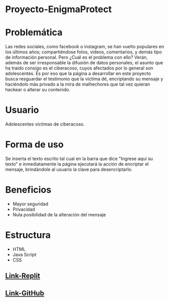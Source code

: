 # Proyecto-EnigmaProtect
# Problemática
  Las redes sociales, como facebook o instagram, se han vuelto populares en los últimos años; compartiéndose fotos, videos, comentarios, y demás tipo de información personal. Pero ¿Cuál es el problema con ello? Verán, además de ser irresponsable la difusión de datos personales, el asunto que ha traído consigo es el ciberacoso, cuyos afectados por lo general son adolescentes. 
  Es por eso que la página a desarrollar en este proyecto busca resguardar el testimonio que la víctima dé, encriptando su mensaje y haciéndolo más privado a la mira de malhechores que tal vez quieran hackear o alterar su contenido.  
# Usuario 
Adolescentes víctimas de ciberacoso.
# Forma de uso
Se inserta el texto escrito tal cual en la barra que dice "Ingrese aquí su texto" e inmediatamente la página ejecutará la acción de encriptar el mensaje, brindándole al usuario la clave para desencriptarlo. 
# Beneficios
- Mayor seguridad 
- Privacidad 
- Nula posibilidad de la alteración del mensaje
# Estructura
- HTML 
- Java Script
- CSS
## [Link-Replit](https://replit.com/@IvanaValverde/EnigmaProtect-AdaLovelace#index.html)
## [Link-GitHub](https://ivana-valverde.github.io/Proyecto-EnigmaProtect/)
